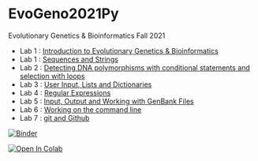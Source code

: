# EvoGeno2021Py
Evolutionary Genetics & Bioinformatics Fall 2021

* Lab 1 : [Introduction to Evolutionary Genetics & Bioinformatics](EvoGeno_Lab_Intro.ipynb)
* Lab 1 : [Sequences and Strings](EvoGeno_Lab1.ipynb)
* Lab 2 : [Detecting DNA polymorphisms with conditional statements and selection with loops](EvoGeno_Lab2.ipynb)
* Lab 3 : [User Input, Lists and Dictionaries](EvoGeno_Lab3.ipynb)
* Lab 4 : [Regular Expressions](EvoGeno_Lab4.ipynb)
* Lab 5 : [Input, Output and Working with GenBank Files](EvoGeno_Lab5.ipynb)
* Lab 6 : [Working on the command line](EvoGeno_Lab6.ipynb)
* Lab 7 : [git and Github](EvoGeno_Lab7.ipynb)

[![Binder](https://mybinder.org/badge_logo.svg)](https://mybinder.org/v2/gh/jeffreyblanchard/EvoGeno2021Py.git/HEAD)

[![Open In Colab](https://colab.research.google.com/assets/colab-badge.svg)](https://colab.research.google.com/github/jeffreyblanchard/EvoGeno2021Py)
